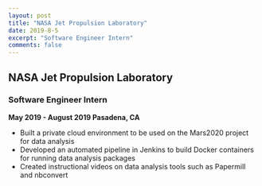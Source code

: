 ```yaml
---
layout: post
title: "NASA Jet Propulsion Laboratory"
date: 2019-8-5
excerpt: "Software Engineer Intern"
comments: false
---
```


## NASA Jet Propulsion Laboratory ##
### Software Engineer Intern ###

**May 2019 - August 2019 Pasadena, CA**

* Built a private cloud environment to be used on the Mars2020 project for data analysis
* Developed an automated pipeline in Jenkins to build Docker containers for running data analysis packages
* Created instructional videos on data analysis tools such as Papermill and nbconvert
